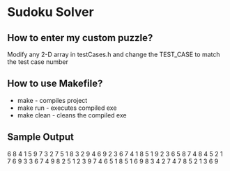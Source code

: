 # Sudoku Solver

## How to enter my custom puzzle?
Modify any 2-D array in testCases.h and change the TEST_CASE to match the test case number

## How to use Makefile?
* make       - compiles project
* make run   - executes compiled exe
* make clean - cleans the compiled exe

## Sample Output
6 8 4 1 5 9 7 3 2
7 5 1 8 3 2 9 4 6
9 2 3 6 7 4 1 8 5
1 9 2 3 6 5 8 7 4
8 4 5 2 1 7 6 9 3
3 6 7 4 9 8 2 5 1
2 3 9 7 4 6 5 1 8
5 1 6 9 8 3 4 2 7
4 7 8 5 2 1 3 6 9
